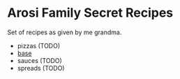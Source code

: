 # Arosi Family Secret Recipes

Set of recipes as given by me grandma.
 
 - pizzas (TODO)
  - [base](pizzas/base.md)
 - sauces (TODO)
 - spreads (TODO)